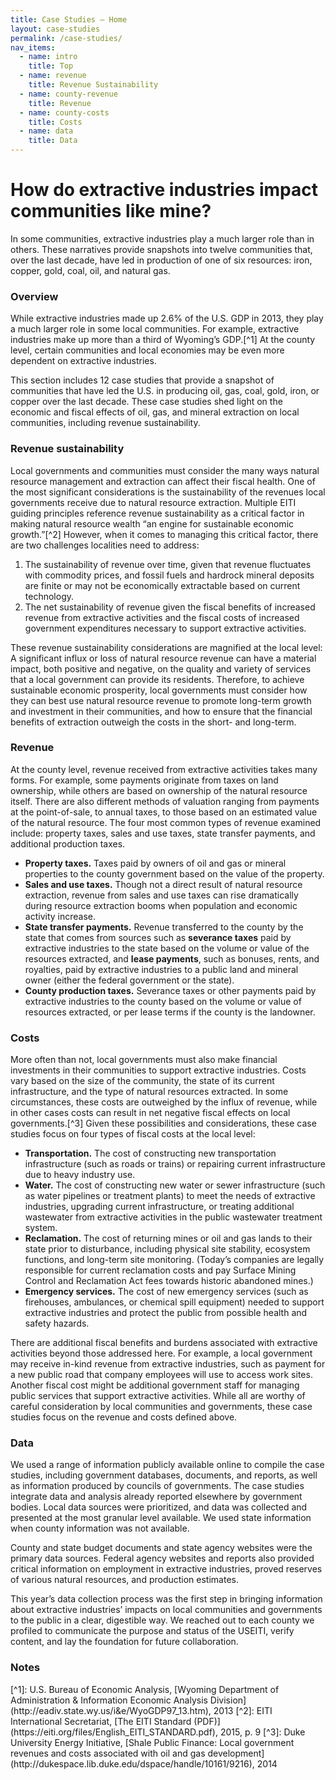 ```yaml
---
title: Case Studies – Home
layout: case-studies
permalink: /case-studies/
nav_items:
  - name: intro
    title: Top
  - name: revenue
    title: Revenue Sustainability
  - name: county-revenue
    title: Revenue
  - name: county-costs
    title: Costs
  - name: data
    title: Data
---
```


<h1 class="case_studies_intro-heading">How do extractive industries impact communities like mine?</h1>

<p class="case_studies_intro-para">In some communities, extractive industries play a much larger role than in others. These narratives provide  snapshots into twelve communities that, over the last decade, have led in production of one of six resources: iron, copper, gold, coal, oil, and natural gas.</p>

<h3><a name="intro" class="case_studies_content-heading" data-nav-header="intro">Overview</a></h3>

While extractive industries made up 2.6% of the U.S. GDP in 2013, they play a much larger role in some local communities. For example, extractive industries make up more than a third of Wyoming’s GDP.[^1] At the county level, certain communities and local economies may be even more dependent on extractive industries.

This section includes 12 case studies that provide a snapshot of communities that have led the U.S. in producing oil, gas, coal, gold, iron, or copper over the last decade. These case studies shed light on the economic and fiscal effects of oil, gas, and mineral extraction on local communities, including revenue sustainability.

<h3><a name="revenue" class="case_studies_content-heading" data-nav-header="revenue">Revenue sustainability</a></h3>

Local governments and communities must consider the many ways natural resource management and extraction can affect their fiscal health. One of the most significant considerations is the sustainability of the revenues local governments receive due to natural resource extraction. Multiple EITI guiding principles reference revenue sustainability as a critical factor in making natural resource wealth &ldquo;an engine for sustainable economic growth.&rdquo;[^2] However, when it comes to managing this critical factor, there are two challenges localities need to address:

<ol class="list-decimal">
  <li>The sustainability of revenue over time, given that revenue fluctuates with commodity prices, and fossil fuels and hardrock mineral deposits are finite or may not be economically extractable based on current technology.</li>
  <li>The net sustainability of revenue given the fiscal benefits of increased revenue from extractive activities and the fiscal costs of increased government expenditures necessary to support extractive activities.
  </li>
</ol>

These revenue sustainability considerations are magnified at the local level: A significant influx or loss of natural resource revenue can have a material impact, both positive and negative, on the quality and variety of services that a local government can provide its residents. Therefore, to achieve sustainable economic prosperity, local governments must consider how they can best use natural resource revenue to promote long-term growth and investment in their communities, and how to ensure that the financial benefits of extraction outweigh the costs in the short- and long-term.

<h3 ><a name="county-revenue" class="case_studies_content-heading" data-nav-header="county-revenue">Revenue</a></h3>

At the county level, revenue received from extractive activities takes many forms. For example, some payments originate from taxes on land ownership, while others are based on ownership of the natural resource itself. There are also different methods of valuation ranging from payments at the point-of-sale, to annual taxes, to those based on an estimated value of the natural resource. The four most common types of revenue examined include: property taxes, sales and use taxes, state transfer payments, and additional production taxes.

* **Property taxes.** Taxes paid by owners of oil and gas or mineral properties to the county government based on the value of the property.
* **Sales and use taxes.** Though not a direct result of natural resource extraction, revenue from sales and use taxes can rise dramatically during resource extraction booms when population and economic activity increase.
* **State transfer payments.** Revenue transferred to the county by the state that comes from sources such as **severance taxes** paid by extractive industries to the state based on the volume or value of the resources extracted, and **lease payments**, such as bonuses, rents, and royalties, paid by extractive industries to a public land and mineral owner (either the federal government or the state).
* **County production taxes.** Severance taxes or other payments paid by extractive industries to the county based on the volume or value of resources extracted, or per lease terms if the county is the landowner.

<h3><a name="county-costs" class="case_studies_content-heading" data-nav-header="county-costs">Costs</a></h3>

More often than not, local governments must also make financial investments in their communities to support extractive industries. Costs vary based on the size of the community, the state of its current infrastructure, and the type of natural resources extracted. In some circumstances, these costs are outweighed by the influx of revenue, while in other cases costs can result in net negative fiscal effects on local governments.[^3] Given these possibilities and considerations, these case studies focus on four types of fiscal costs at the local level:

* **Transportation.** The cost of constructing new transportation infrastructure (such as roads or trains) or repairing current infrastructure due to heavy industry use.
* **Water.** The cost of constructing new water or sewer infrastructure (such as water pipelines or treatment plants) to meet the needs of extractive industries, upgrading current infrastructure, or treating additional wastewater from extractive activities in the public wastewater treatment system.
* **Reclamation.** The cost of returning mines or oil and gas lands to their state prior to disturbance, including physical site stability, ecosystem functions, and long-term site monitoring. (Today’s companies are legally responsible for current reclamation costs and pay Surface Mining Control and Reclamation Act fees towards historic abandoned mines.)
* **Emergency services.** The cost of new emergency services (such as firehouses, ambulances, or chemical spill equipment) needed to support extractive industries and protect the public from possible health and safety hazards.

There are additional fiscal benefits and burdens associated with extractive activities beyond those addressed here. For example, a local government may receive in-kind revenue from extractive industries, such as payment for a new public road that company employees will use to access work sites. Another fiscal cost might be additional government staff for managing public services that support extractive activities. While all are worthy of careful consideration by local communities and governments, these case studies focus on the revenue and costs defined above.

<h3><a name="data" class="case_studies_content-heading" data-nav-header="data">Data</a></h3>

We used a range of information publicly available online to compile the case studies, including government databases, documents, and reports, as well as information produced by councils of governments. The case studies integrate data and analysis already reported elsewhere by government bodies. Local data sources were prioritized, and data was collected and presented at the most granular level available. We used state information when county information was not available.

County and state budget documents and state agency websites were the primary data sources. Federal agency websites and reports also provided critical information on employment in extractive industries, proved reserves of various natural resources, and production estimates.

This year’s data collection process was the first step in bringing information about extractive industries’ impacts on local communities and governments to the public in a clear, digestible way. We reached out to each county we profiled to communicate the purpose and status of the USEITI, verify content, and lay the foundation for future collaboration.

<h3 class="case_studies_content-heading">Notes</h3>
[^1]: U.S. Bureau of Economic Analysis, [Wyoming Department of Administration &amp; Information Economic Analysis Division](http://eadiv.state.wy.us/i&e/WyoGDP97_13.htm), 2013
[^2]: EITI International Secretariat, [The EITI Standard (PDF)](https://eiti.org/files/English_EITI_STANDARD.pdf), 2015, p. 9
[^3]: Duke University Energy Initiative, [Shale Public Finance: Local government revenues and costs associated with oil and gas development](http://dukespace.lib.duke.edu/dspace/handle/10161/9216), 2014
